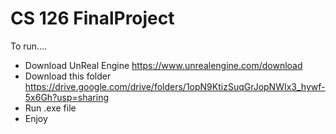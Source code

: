 # CS 126 FinalProject
To run....

- Download UnReal Engine  https://www.unrealengine.com/download 
- Download this folder https://drive.google.com/drive/folders/1opN9KtizSuqGrJopNWIx3_hywf-5x6Gh?usp=sharing 
- Run .exe file
- Enjoy
